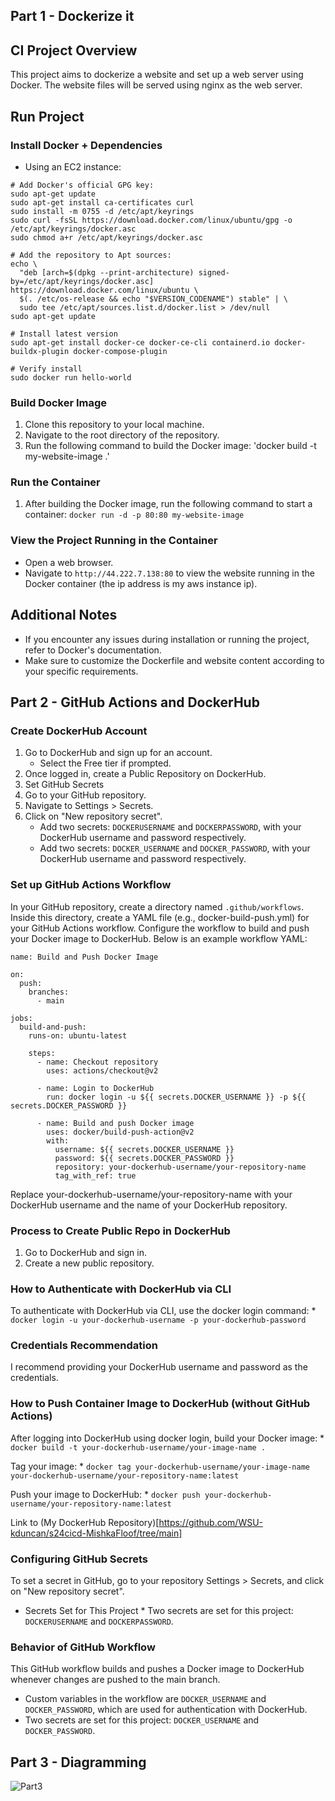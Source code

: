 ## Part 1 - Dockerize it
## CI Project Overview
This project aims to dockerize a website and set up a web server using Docker. The website files will be served using nginx as the web server.

## Run Project
### Install Docker + Dependencies
- Using an EC2 instance:

```
# Add Docker's official GPG key:
sudo apt-get update
sudo apt-get install ca-certificates curl
sudo install -m 0755 -d /etc/apt/keyrings
sudo curl -fsSL https://download.docker.com/linux/ubuntu/gpg -o /etc/apt/keyrings/docker.asc
sudo chmod a+r /etc/apt/keyrings/docker.asc

# Add the repository to Apt sources:
echo \
  "deb [arch=$(dpkg --print-architecture) signed-by=/etc/apt/keyrings/docker.asc] https://download.docker.com/linux/ubuntu \
  $(. /etc/os-release && echo "$VERSION_CODENAME") stable" | \
  sudo tee /etc/apt/sources.list.d/docker.list > /dev/null
sudo apt-get update

# Install latest version
sudo apt-get install docker-ce docker-ce-cli containerd.io docker-buildx-plugin docker-compose-plugin

# Verify install
sudo docker run hello-world

```

### Build Docker Image
1. Clone this repository to your local machine.
2. Navigate to the root directory of the repository.
3. Run the following command to build the Docker image: 'docker build -t my-website-image .'

### Run the Container
1. After building the Docker image, run the following command to start a container: `docker run -d -p 80:80 my-website-image`

### View the Project Running in the Container
- Open a web browser.
- Navigate to `http://44.222.7.138:80` to view the website running in the Docker container (the ip address is my aws instance ip).

## Additional Notes
- If you encounter any issues during installation or running the project, refer to Docker's documentation.
- Make sure to customize the Dockerfile and website content according to your specific requirements.

## Part 2 - GitHub Actions and DockerHub
### Create DockerHub Account

1. Go to DockerHub and sign up for an account.
      * Select the Free tier if prompted.
2. Once logged in, create a Public Repository on DockerHub.
3. Set GitHub Secrets
4. Go to your GitHub repository.
5. Navigate to Settings > Secrets.
6. Click on "New repository secret".
      * Add two secrets: `DOCKERUSERNAME` and `DOCKERPASSWORD`, with your DockerHub username and password respectively.
      * Add two secrets: `DOCKER_USERNAME` and `DOCKER_PASSWORD`, with your DockerHub username and password respectively.

### Set up GitHub Actions Workflow
In your GitHub repository, create a directory named `.github/workflows`.
Inside this directory, create a YAML file (e.g., docker-build-push.yml) for your GitHub Actions workflow.
Configure the workflow to build and push your Docker image to DockerHub. Below is an example workflow YAML:

```
name: Build and Push Docker Image

on:
  push:
    branches:
      - main

jobs:
  build-and-push:
    runs-on: ubuntu-latest

    steps:
      - name: Checkout repository
        uses: actions/checkout@v2

      - name: Login to DockerHub
        run: docker login -u ${{ secrets.DOCKER_USERNAME }} -p ${{ secrets.DOCKER_PASSWORD }}

      - name: Build and push Docker image
        uses: docker/build-push-action@v2
        with:
          username: ${{ secrets.DOCKER_USERNAME }}
          password: ${{ secrets.DOCKER_PASSWORD }}
          repository: your-dockerhub-username/your-repository-name
          tag_with_ref: true

```

Replace your-dockerhub-username/your-repository-name with your DockerHub username and the name of your DockerHub repository.

### Process to Create Public Repo in DockerHub
1. Go to DockerHub and sign in.
2. Create a new public repository.

### How to Authenticate with DockerHub via CLI
To authenticate with DockerHub via CLI, use the docker login command:
    * `docker login -u your-dockerhub-username -p your-dockerhub-password`

### Credentials Recommendation
I recommend providing your DockerHub username and password as the credentials.

### How to Push Container Image to DockerHub (without GitHub Actions)
After logging into DockerHub using docker login, build your Docker image: 
      * `docker build -t your-dockerhub-username/your-image-name .`
      
Tag your image: 
      * `docker tag your-dockerhub-username/your-image-name your-dockerhub-username/your-repository-name:latest`
      
Push your image to DockerHub: 
      * `docker push your-dockerhub-username/your-repository-name:latest`

Link to (My DockerHub Repository)[https://github.com/WSU-kduncan/s24cicd-MishkaFloof/tree/main] 

### Configuring GitHub Secrets
To set a secret in GitHub, go to your repository Settings > Secrets, and click on "New repository secret".
* Secrets Set for This Project
      * Two secrets are set for this project: `DOCKERUSERNAME` and `DOCKERPASSWORD`.

### Behavior of GitHub Workflow
This GitHub workflow builds and pushes a Docker image to DockerHub whenever changes are pushed to the main branch.
* Custom variables in the workflow are `DOCKER_USERNAME` and `DOCKER_PASSWORD`, which are used for authentication with DockerHub.
* Two secrets are set for this project: `DOCKER_USERNAME` and `DOCKER_PASSWORD`.


## Part 3 - Diagramming

![Part3](https://github.com/WSU-kduncan/s24cicd-MishkaFloof/assets/147094450/b34b6d8f-13da-46b1-89b0-24e858fd8cbe)

